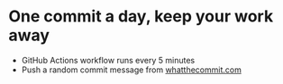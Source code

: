 # One commit a day, keep your work away

- GitHub Actions workflow runs every 5 minutes
- Push a random commit message from [whatthecommit.com](https://whatthecommit.com)
